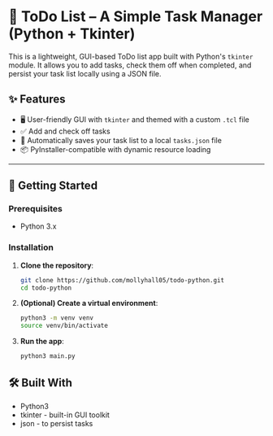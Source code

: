 # 📝 ToDo List – A Simple Task Manager (Python + Tkinter)

This is a lightweight, GUI-based ToDo list app built with Python's `tkinter` module. It allows you to add tasks, check them off when completed, and persist your task list locally using a JSON file.

## ✨ Features

- 🖥️ User-friendly GUI with `tkinter` and themed with a custom `.tcl` file
- ✅ Add and check off tasks
- 💾 Automatically saves your task list to a local `tasks.json` file
- 📦 PyInstaller-compatible with dynamic resource loading

---

## 🚀 Getting Started

### Prerequisites

- Python 3.x

### Installation

1. **Clone the repository**:
   ```bash
   git clone https://github.com/mollyhall05/todo-python.git
   cd todo-python
   ```

2. **(Optional) Create a virtual environment**:
   ```bash
   python3 -m venv venv
   source venv/bin/activate

3. **Run the app**:
   ```bash
   python3 main.py
   ```

## 🛠️ Built With

- Python3
- tkinter - built-in GUI toolkit
- json - to persist tasks
   
